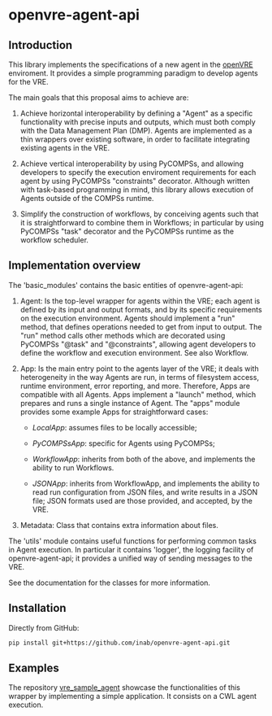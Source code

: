 # openvre-agent-api

## Introduction
This library implements the specifications of a new agent in the 
[openVRE](https://github.com/inab/openVRE.git) enviroment.
It provides a simple programming paradigm to develop agents for the VRE.

The main goals that this proposal aims to achieve are:

1. Achieve horizontal interoperability by defining a "Agent" as a specific
functionality with precise inputs and outputs, which must both comply with the
Data Management Plan (DMP). Agents are implemented as a thin wrappers over
existing software, in order to facilitate integrating existing agents in the
VRE.

2. Achieve vertical interoperability by using PyCOMPSs, and allowing
developers to specify the execution enviroment requirements for each agent by
using PyCOMPSs "constraints" decorator. Although written with task-based
programming in mind, this library allows execution of Agents outside of the
COMPSs runtime.

3. Simplify the construction of workflows, by conceiving agents such that it is
straightforward to combine them in Workflows; in particular by using PyCOMPSs
"task" decorator and the PyCOMPSs runtime as the workflow scheduler.

## Implementation overview
The 'basic_modules' contains the basic entities of openvre-agent-api:
1. Agent:
	Is the top-level wrapper for agents within the VRE; each agent is defined
	by its input and output formats, and by its specific requirements on the
	execution environment. Agents should implement a "run" method, that defines
	operations needed to get from input to output. The "run" method calls other
	methods which are decorated using PyCOMPSs "@task" and "@constraints",
	allowing agent developers to define the workflow and execution environment.
    See also Workflow.
2. App:
	Is the main entry point to the agents layer of the VRE; it deals with heterogeneity
	in the way Agents are run, in terms of filesystem access, runtime environment,
	error reporting, and more. Therefore, Apps are compatible with all Agents.
	Apps implement a "launch" method, which prepares and runs a single instance of Agent.
	The "apps" module provides some example Apps for straightforward cases:

	- *LocalApp*: assumes files to be locally accessible;

	- *PyCOMPSsApp*: specific for Agents using PyCOMPSs;

	- *WorkflowApp*: inherits from both of the above, and implements the ability
	  to run Workflows.

	- *JSONApp*: inherits from WorkflowApp, and implements the ability to read
	  run configuration from JSON files, and write results in a JSON file; JSON
      formats used are those provided, and accepted, by the VRE.

3. Metadata:
   Class that contains extra information about files.

The 'utils' module contains useful functions for performing common tasks in Agent
execution. In particular it contains 'logger', the logging facility of openvre-agent-api;
it provides a unified way of sending messages to the VRE.

See the documentation for the classes for more information.

## Installation

Directly from GitHub:

```bash
pip install git+https://github.com/inab/openvre-agent-api.git
```

## Examples

The repository [vre_sample_agent](https://github.com/inab/vre_sample_agent.git) showcase 
the functionalities of this wrapper by implementing a simple application. 
It consists on a CWL agent execution.

